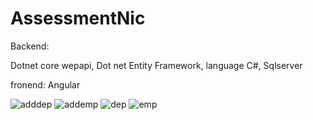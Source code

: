 # AssessmentNic
Backend:

  Dotnet core wepapi,
  Dot net Entity Framework,
  language C#,
  Sqlserver
	
	
fronend:
  Angular
  
![adddep](https://user-images.githubusercontent.com/55092210/172116658-121d5f73-3a13-428d-9c4d-04584f2c9f51.png)
![addemp](https://user-images.githubusercontent.com/55092210/172116664-e89a74fc-fe79-4299-9d8b-ae57b87f58d5.png)
![dep](https://user-images.githubusercontent.com/55092210/172116669-cd2bdb18-f9c6-46ae-b99e-43217c9426e6.png)
![emp](https://user-images.githubusercontent.com/55092210/172116671-735925c0-2a30-494f-a020-11cfcc9a317e.png)
